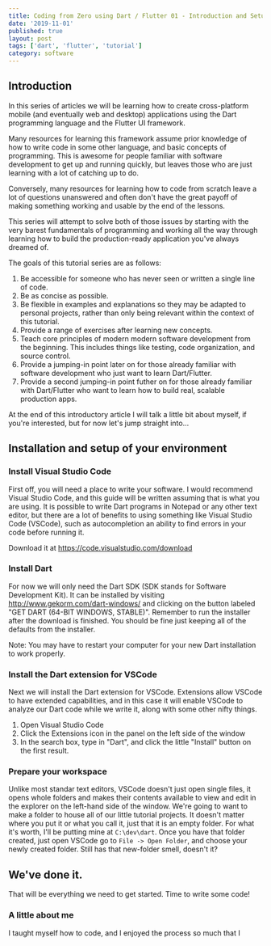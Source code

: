 ```yaml
---
title: Coding from Zero using Dart / Flutter 01 - Introduction and Setup
date: '2019-11-01'
published: true
layout: post
tags: ['dart', 'flutter', 'tutorial']
category: software
---
```


## Introduction

In this series of articles we will be learning how to create cross-platform mobile (and eventually web and desktop) applications using the Dart programming language and the Flutter UI framework.

Many resources for learning this framework assume prior knowledge of how to write code in some other language, and basic concepts of programming. This is awesome for people familiar with software development to get up and running quickly, but leaves those who are just learning with a lot of catching up to do.

Conversely, many resources for learning how to code from scratch leave a lot of questions unanswered and often don't have the great payoff of making something working and usable by the end of the lessons.

This series will attempt to solve both of those issues by starting with the very barest fundamentals of programming and working all the way through learning how to build the production-ready application you've always dreamed of.

The goals of this tutorial series are as follows:

1. Be accessible for someone who has never seen or written a single line of code.
2. Be as concise as possible.
3. Be flexible in examples and explanations so they may be adapted to personal projects, rather than only being relevant within the context of this tutorial.
4. Provide a range of exercises after learning new concepts.
5. Teach core principles of modern modern software development from the beginning. This includes things like testing, code organization, and source control.
6. Provide a jumping-in point later on for those already familiar with software development who just want to learn Dart/Flutter.
7. Provide a second jumping-in point futher on for those already familiar with Dart/Flutter who want to learn how to build real, scalable production apps.

At the end of this introductory article I will talk a little bit about myself, if you're interested, but for now let's jump straight into...

## Installation and setup of your environment

### Install Visual Studio Code

First off, you will need a place to write your software. I would recommend Visual Studio Code, and this guide will be written assuming that is what you are using. It is possible to write Dart programs in Notepad or any other text editor, but there are a lot of benefits to using something like Visual Studio Code (VSCode), such as autocompletion an ability to find errors in your code before running it.

Download it at https://code.visualstudio.com/download

### Install Dart

For now we will only need the Dart SDK (SDK stands for Software Development Kit). It can be installed by visiting http://www.gekorm.com/dart-windows/ and clicking on the button labeled "GET DART (64-BIT WINDOWS, STABLE)". Remember to run the installer after the download is finished. You should be fine just keeping all of the defaults from the installer.

Note: You may have to restart your computer for your new Dart installation to work properly.

### Install the Dart extension for VSCode

Next we will install the Dart extension for VSCode. Extensions allow VSCode to have extended capabilities, and in this case it will enable VSCode to analyze our Dart code while we write it, along with some other nifty things.

1. Open Visual Studio Code
2. Click the Extensions icon in the panel on the left side of the window
3. In the search box, type in "Dart", and click the little "Install" button on the first result.

### Prepare your workspace

Unlike most standar text editors, VSCode doesn't just open single files, it opens whole folders and makes their contents available to view and edit in the explorer on the left-hand side of the window. We're going to want to make a folder to house all of our little tutorial projects. It doesn't matter where you put it or what you call it, just that it is an empty folder. For what it's worth, I'll be putting mine at `C:\dev\dart`. Once you have that folder created, just open VSCode go to `File -> Open Folder`, and choose your newly created folder. Still has that new-folder smell, doesn't it?

## We've done it.

That will be everything we need to get started. Time to write some code!

### A little about me

I taught myself how to code, and I enjoyed the process so much that I
